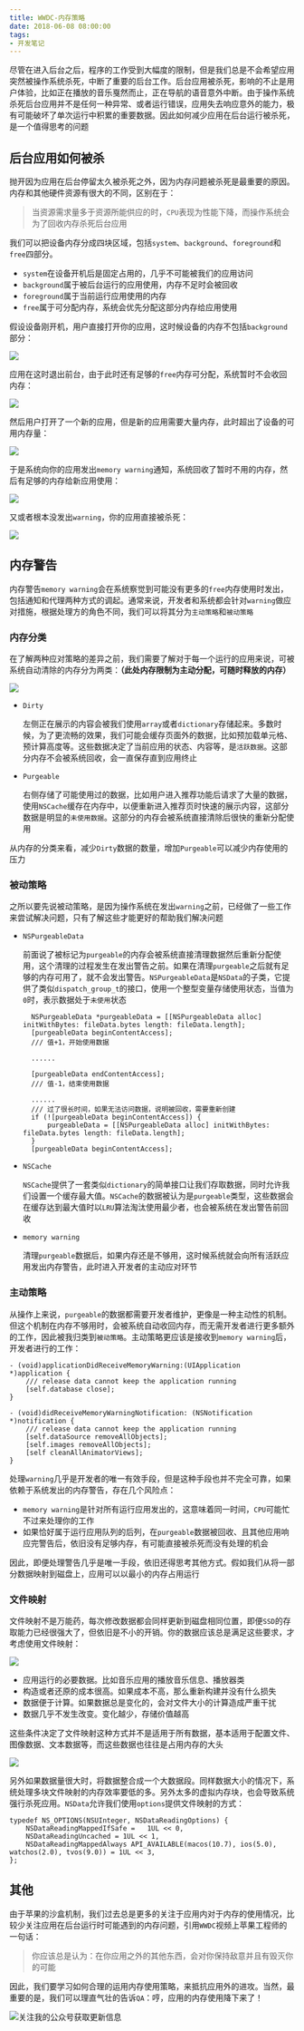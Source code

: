 ```yaml
---
title: WWDC-内存策略
date: 2018-06-08 08:00:00
tags:
- 开发笔记
---
```


尽管在进入后台之后，程序的工作受到大幅度的限制，但是我们总是不会希望应用突然被操作系统杀死，中断了重要的后台工作。后台应用被杀死，影响的不止是用户体验，比如正在播放的音乐戛然而止，正在导航的语音意外中断。由于操作系统杀死后台应用并不是任何一种异常、或者运行错误，应用失去响应意外的能力，极有可能破坏了单次运行中积累的重要数据。因此如何减少应用在后台运行被杀死，是一个值得思考的问题

## 后台应用如何被杀
抛开因为应用在后台停留太久被杀死之外，因为内存问题被杀死是最重要的原因。内存和其他硬件资源有很大的不同，区别在于：

> 当资源需求量多于资源所能供应的时，`CPU`表现为性能下降，而操作系统会为了回收内存杀死后台应用

我们可以把设备内存分成四块区域，包括`system`、`background`、`foreground`和`free`四部分。

- `system`在设备开机后是固定占用的，几乎不可能被我们的应用访问
- `background`属于被后台运行的应用使用，内存不足时会被回收
- `foreground`属于当前运行应用使用的内存
- `free`属于可分配内存，系统会优先分配这部分内存给应用使用

假设设备刚开机，用户直接打开你的应用，这时候设备的内存不包括`background`部分：

![](https://user-gold-cdn.xitu.io/2018/6/8/163dff3e1d766148?w=1240&h=1031&f=jpeg&s=30359)

应用在这时退出前台，由于此时还有足够的`free`内存可分配，系统暂时不会收回内存：

![](https://user-gold-cdn.xitu.io/2018/6/8/163dff3e1d81afc2?w=1240&h=1018&f=jpeg&s=51837)

然后用户打开了一个新的应用，但是新的应用需要大量内存，此时超出了设备的可用内存量：

![](https://user-gold-cdn.xitu.io/2018/6/8/163dff3e1e69d910?w=1240&h=906&f=jpeg&s=44240)

于是系统向你的应用发出`memory warning`通知，系统回收了暂时不用的内存，然后有足够的内存给新应用使用：

![](https://user-gold-cdn.xitu.io/2018/6/8/163dff3e1f173758?w=1240&h=1015&f=jpeg&s=50643)

又或者根本没发出`warning`，你的应用直接被杀死：

![](https://user-gold-cdn.xitu.io/2018/6/8/163dff3e1f3f6a5c?w=1240&h=944&f=jpeg&s=47788)

## 内存警告
内存警告`memory warning`会在系统察觉到可能没有更多的`free`内存使用时发出，包括通知和代理两种方式的调起。通常来说，开发者和系统都会针对`warning`做应对措施，根据处理方的角色不同，我们可以将其分为`主动策略`和`被动策略`

### 内存分类
在了解两种应对策略的差异之前，我们需要了解对于每一个运行的应用来说，可被系统自动清除的内存分为两类：**（此处内存限制为主动分配，可随时释放的内存）**

![](https://user-gold-cdn.xitu.io/2018/6/8/163dff3e5ba0b5e8?w=1240&h=1201&f=jpeg&s=83327)

- `Dirty`

    左侧正在展示的内容会被我们使用`array`或者`dictionary`存储起来。多数时候，为了更流畅的效果，我们可能会缓存页面外的数据，比如预加载单元格、预计算高度等。这些数据决定了当前应用的状态、内容等，是`活跃数据`。这部分内存不会被系统回收，会一直保存直到应用终止

- `Purgeable`

    右侧存储了可能使用过的数据，比如用户进入推荐功能后请求了大量的数据，使用`NSCache`缓存在内存中，以便重新进入推荐页时快速的展示内容，这部分数据是明显的`未使用数据`。这部分的内存会被系统直接清除后很快的重新分配使用
    
从内存的分类来看，减少`Dirty`数据的数量，增加`Purgeable`可以减少内存使用的压力

### 被动策略
之所以要先说被动策略，是因为操作系统在发出`warning`之前，已经做了一些工作来尝试解决问题，只有了解这些才能更好的帮助我们解决问题

- `NSPurgeableData`

    前面说了被标记为`purgeable`的内存会被系统直接清理数据然后重新分配使用，这个清理的过程发生在发出警告之前。如果在清理`purgeable`之后就有足够的内存可用了，就不会发出警告。`NSPurgeableData`是`NSData`的子类，它提供了类似`dispatch_group_t`的接口，使用一个整型变量存储使用状态，当值为`0`时，表示数据处于`未使用`状态
    
        NSPurgeableData *purgeableData = [[NSPurgeableData alloc] initWithBytes: fileData.bytes length: fileData.length];
        [purgeableData beginContentAccess];
        /// 值+1，开始使用数据
        
        ......
        
        [purgeableData endContentAccess];
        /// 值-1，结束使用数据
        
        ......
        /// 过了很长时间，如果无法访问数据，说明被回收，需要重新创建
        if (![purgeableData beginContentAccess]) {
            purgeableData = [[NSPurgeableData alloc] initWithBytes: fileData.bytes length: fileData.length];
        }
        [purgeableData beginContentAccess];
        
- `NSCache`

    `NSCache`提供了一套类似`dictionary`的简单接口让我们存取数据，同时允许我们设置一个缓存最大值。`NSCache`的数据被认为是`purgeable`类型，这些数据会在缓存达到最大值时以`LRU`算法淘汰使用最少者，也会被系统在发出警告前回收
        
- `memory warning`
    
    清理`purgeable`数据后，如果内存还是不够用，这时候系统就会向所有活跃应用发出内存警告，此时进入开发者的主动应对环节
    
### 主动策略
从操作上来说，`purgeable`的数据都需要开发者维护，更像是一种主动性的机制。但这个机制在内存不够用时，会被系统自动收回内存，而无需开发者进行更多额外的工作，因此被我归类到`被动策略`。主动策略更应该是接收到`memory warning`后，开发者进行的工作：

    - (void)applicationDidReceiveMemoryWarning:(UIApplication *)application {
        /// release data cannot keep the application running
        [self.database close];
    }
    
    - (void)didReceiveMemoryWarningNotification: (NSNotification *)notification {
        /// release data cannot keep the application running
        [self.dataSource removeAllObjects];
        [self.images removeAllObjects];
        [self cleanAllAnimatorViews];
    }
    
处理`warning`几乎是开发者的唯一有效手段，但是这种手段也并不完全可靠，如果依赖于系统发出的内存警告，存在几个风险点：

- `memory warning`是针对所有运行应用发出的，这意味着同一时间，`CPU`可能忙不过来处理你的工作
- 如果恰好属于运行应用队列的后列，在`purgeable`数据被回收、且其他应用响应完警告后，依旧没有足够内存，有可能直接被杀死而没有处理的机会

因此，即便处理警告几乎是唯一手段，依旧还得思考其他方式。假如我们从将一部分数据映射到磁盘上，应用可以以最小的内存占用运行

### 文件映射
文件映射不是万能药，每次修改数据都会同样更新到磁盘相同位置，即便`SSD`的存取能力已经很强大了，但依旧是不小的开销。你的数据应该总是满足这些要求，才考虑使用文件映射：

![](https://user-gold-cdn.xitu.io/2018/6/8/163dff3e60dd7333?w=1240&h=485&f=jpeg&s=16620)

- 应用运行的必要数据。比如音乐应用的播放音乐信息、播放器类
- 构造或者还原的成本很高。如果成本不高，那么重新构建并没有什么损失
- 数据便于计算。如果数据总是变化的，会对文件大小的计算造成严重干扰
- 数据几乎不发生改变。变化越少，存储价值越高

这些条件决定了文件映射这种方式并不是适用于所有数据，基本适用于配置文件、图像数据、文本数据等，而这些数据也往往是占用内存的大头

![](https://user-gold-cdn.xitu.io/2018/6/8/163dff3e764ec8b8?w=1240&h=691&f=jpeg&s=18478)

另外如果数据量很大时，将数据整合成一个大数据段。同样数据大小的情况下，系统处理多块文件映射的内存效率要低的多。另外太多的虚拟内存块，也会导致系统强行杀死应用。`NSData`允许我们使用`options`提供文件映射的方式：

    typedef NS_OPTIONS(NSUInteger, NSDataReadingOptions) {
        NSDataReadingMappedIfSafe =   1UL << 0,
        NSDataReadingUncached = 1UL << 1,
        NSDataReadingMappedAlways API_AVAILABLE(macos(10.7), ios(5.0), watchos(2.0), tvos(9.0)) = 1UL << 3,
    };

## 其他
由于苹果的沙盒机制，我们过去总是更多的关注于应用内对于内存的使用情况，比较少关注应用在后台运行时可能遇到的内存问题，引用`WWDC`视频上苹果工程师的一句话：

> 你应该总是认为：在你应用之外的其他东西，会对你保持敌意并且有毁灭你的可能

因此，我们要学习如何合理的运用内存使用策略，来抵抗应用外的进攻。当然，最重要的是，我们可以理直气壮的告诉`QA`：哼，应用的内存使用降下来了！

![关注我的公众号获取更新信息](https://user-gold-cdn.xitu.io/2018/8/21/1655b3a6f7d188a8?w=430&h=430&f=jpeg&s=23750)

